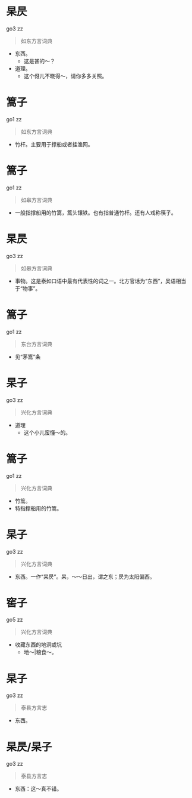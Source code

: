 # 杲昃
go3 zz
> 如东方言词典
- 东西。
  - 这是甚的～？
- 道理。
  - 这个伢儿不晓得～，请你多多关照。

# 篙子
go1 zz
> 如东方言词典
- 竹杆。主要用于撑船或者挂渔网。

# 篙子
go1 zz
> 如皋方言词典
- 一般指撑船用的竹篙，篙头镶铁。也有指普通竹杆。还有人戏称筷子。

# 杲昃
go3 zz
> 如皋方言词典
- 事物。这是泰如口语中最有代表性的词之一。北方官话为“东西”，吴语相当于“物事”。

# 篙子
go1 zz
> 东台方言词典
- 见“茅篙”条

# 杲子
go3 zz
> 兴化方言词典
- 道理
  - 这个小儿蛮懂～的。

# 篙子
go1 zz
> 兴化方言词典
- 竹篙。
- 特指撑船用的竹篙。

# 杲子
go3 zz
> 兴化方言词典
- 东西。一作“杲昃”。杲，～～日出，谓之东；昃为太阳偏西。

# 窖子
go5 zz
> 兴化方言词典
- 收藏东西的地洞或坑
  - 地～|粮食～。

# 杲子
go3 zz
> 泰县方言志
- 东西。

# 杲昃/杲子
go3 zz
> 泰县方言志
- 东西：这～真不错。
